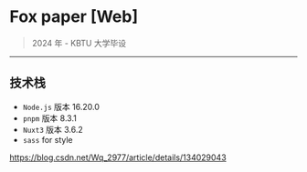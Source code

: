 # Fox paper [Web]

> 2024 年 - KBTU 大学毕设

---

## 技术栈

- `Node.js` 版本 16.20.0
- `pnpm` 版本 8.3.1
- `Nuxt3` 版本 3.6.2
- `sass` for style


<!-- Antd Form 表单校验中，自定义组件校验时错误提示不自动消失的问题 -->
https://blog.csdn.net/Wq_2977/article/details/134029043